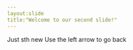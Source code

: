 ```yaml
---
layout:slide
title:"Welcome to our second slide!"
---
```

Just sth new
Use the left arrow to go back
